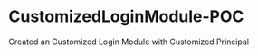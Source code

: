 CustomizedLoginModule-POC
=========================

Created an Customized Login Module with Customized Principal
